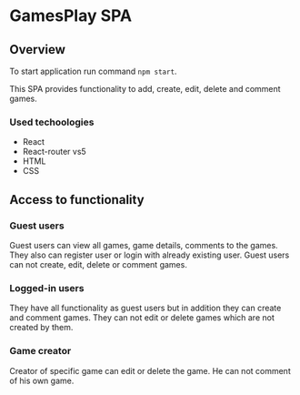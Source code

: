 # GamesPlay SPA

## Overview

To start application run command `npm start`.

This SPA provides functionality to add, create, edit, delete and comment games.

### Used techoologies 

- React
- React-router vs5
- HTML
- CSS

## Access to functionality

### Guest users

Guest users can view all games, game details, comments to the games. They also can register user or login with already existing user. Guest users can not create, edit, delete or comment games.

### Logged-in users

They have all functionality as guest users but in addition they can create and comment games. They can not edit or delete games which are not created by them.

### Game creator

Creator of specific game can edit or delete the game. He can not comment of his own game.